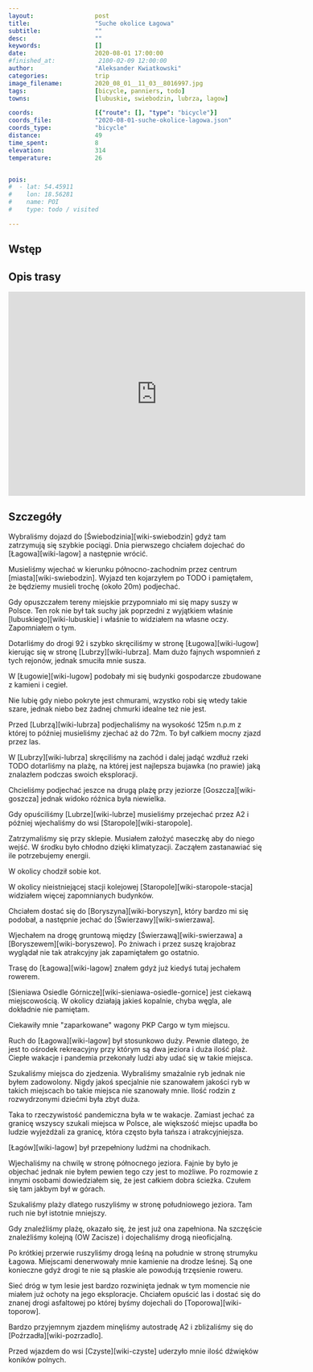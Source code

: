 ```yaml
---
layout:                 post
title:                  "Suche okolice Łagowa"
subtitle:               ""
desc:                   ""
keywords:               []
date:                   2020-08-01 17:00:00
#finished_at:            2100-02-09 12:00:00
author:                 "Aleksander Kwiatkowski"
categories:             trip
image_filename:         2020_08_01__11_03__8016997.jpg
tags:                   [bicycle, panniers, todo]
towns:                  [lubuskie, swiebodzin, lubrza, lagow]

coords:                 [{"route": [], "type": "bicycle"}]
coords_file:            "2020-08-01-suche-okolice-lagowa.json"
coords_type:            "bicycle"
distance:               49
time_spent:             8
elevation:              314
temperature:            26


pois:
#  - lat: 54.45911
#    lon: 18.56281
#    name: POI
#    type: todo / visited

---
```



## Wstęp

## Opis trasy

<iframe height='405' width='590' frameborder='0' allowtransparency='true' scrolling='no' src='https://www.strava.com/activities/3855292401/embed/eff14ba3403952c4fe275f69af9596c64b39852a'></iframe>

## Szczegóły

Wybraliśmy dojazd do [Świebodzinia][wiki-swiebodzin] gdyż tam
zatrzymują się szybkie pociągi. Dnia pierwszego chciałem dojechać do [Łagowa][wiki-lagow]
a następnie wrócić.

Musieliśmy wjechać w kierunku północno-zachodnim przez centrum
[miasta][wiki-swiebodzin]. Wyjazd ten kojarzyłem po TODO i pamiętałem,
że będziemy musieli trochę (około 20m) podjechać.

Gdy opuszczałem tereny miejskie przypomniało mi się mapy suszy w Polsce.
Ten rok nie był tak suchy jak poprzedni z wyjątkiem właśnie
[lubuskiego][wiki-lubuskie] i właśnie to widziałem na własne oczy.
Zapomniałem o tym.

Dotarliśmy do drogi 92 i szybko skręciliśmy w stronę
[Ługowa][wiki-lugow] kierując się w stronę [Lubrzy][wiki-lubrza]. Mam dużo
fajnych wspomnień z tych rejonów, jednak smuciła mnie susza.

W [Ługowie][wiki-lugow] podobały mi się budynki gospodarcze zbudowane z kamieni
i cegieł.

Nie lubię gdy niebo pokryte jest chmurami, wzystko robi się wtedy takie szare, jednak
niebo bez żadnej chmurki idealne też nie jest.

Przed [Lubrzą][wiki-lubrza] podjechaliśmy na wysokość 125m n.p.m z której
to później musieliśmy zjechać aż do 72m. To był całkiem mocny zjazd przez las.

W [Lubrzy][wiki-lubrza] skręciliśmy na zachód i dalej jadąć wzdłuż rzeki TODO
dotarliśmy na plażę, na której jest najlepsza bujawka (no prawie) jaką
znalazłem podczas swoich eksploracji.

Chcieliśmy podjechać jeszce na drugą plażę przy jeziorze [Goszcza][wiki-goszcza]
jednak widoko różnica była niewielka.

Gdy opuściliśmy [Lubrze][wiki-lubrze] musieliśmy przejechać przez A2 i później
wjechaliśmy do wsi [Staropole][wiki-staropole].

Zatrzymaliśmy się przy sklepie. Musiałem założyć maseczkę aby do niego
wejść. W środku było chłodno dzięki klimatyzacji. Zacząłem zastanawiać się
ile potrzebujemy energii.

W okolicy chodził sobie kot.

W okolicy nieistniejącej stacji kolejowej [Staropole][wiki-staropole-stacja]
widziałem więcej zapomnianych budynków.

Chciałem dostać się do [Boryszyna][wiki-boryszyn], który bardzo mi się podobał,
a następnie jechać do [Świerzawy][wiki-swierzawa].

Wjechałem na drogę gruntową między [Świerzawą][wiki-swierzawa] a [Boryszewem][wiki-boryszewo].
Po żniwach i przez suszę krajobraz wyglądał nie tak atrakcyjny jak zapamiętałem
go ostatnio.

Trasę do [Łagowa][wiki-lagow] znałem gdyż już kiedyś tutaj jechałem
rowerem.

[Sieniawa Osiedle Górnicze][wiki-sieniawa-osiedle-gornice] jest ciekawą
miejscowością. W okolicy działają jakieś kopalnie, chyba węgla,
ale dokładnie nie pamiętam.

Ciekawiły mnie "zaparkowane" wagony PKP Cargo w tym miejscu.

Ruch do [Łagowa][wiki-lagow] był stosunkowo duży. Pewnie dlatego, że jest to
ośrodek rekreacyjny przy którym są dwa jeziora i duża ilość plaż. Ciepłe
wakacje i pandemia przekonały ludzi aby udać się w takie miejsca.

Szukaliśmy miejsca do zjedzenia. Wybraliśmy smażalnie ryb jednak nie byłem
zadowolony. Nigdy jakoś specjalnie nie szanowałem jakości ryb w takich miejscach
bo takie miejsca nie szanowały mnie. Ilość rodzin z rozwydrzonymi dziećmi
była zbyt duża.

Taka to rzeczywistość pandemiczna była w te wakacje. Zamiast jechać za granicę
wszyscy szukali miejsca w Polsce, ale większość miejsc upadła bo ludzie wyjeżdżali
za granicę, która często była tańsza i atrakcyjniejsza.

[Łagów][wiki-lagow] był przepełniony ludźmi na chodnikach.

Wjechaliśmy na chwilę w stronę północnego jeziora. Fajnie by było je objechać
jednak nie byłem pewien tego czy jest to możliwe. Po rozmowie z innymi osobami
dowiedziałem się, że jest całkiem dobra ścieżka. Czułem się tam jakbym
był w górach.

Szukaliśmy plaży dlatego ruszyliśmy w stronę południowego jeziora. Tam ruch nie był
istotnie mniejszy.

Gdy znaleźliśmy plażę, okazało się, że jest już ona zapełniona. Na szczęście znaleźliśmy
kolejną (OW Zacisze) i dojechaliśmy drogą nieoficjalną.

Po krótkiej przerwie ruszyliśmy drogą leśną na południe w stronę
strumyku Łagowa. Miejscami denerwowały mnie kamienie na drodze leśnej. Są one konieczne
gdyż drogi te nie są płaskie ale powodują trzęsienie roweru.

Sieć dróg w tym lesie jest bardzo rozwinięta jednak w tym momencie nie miałem
już ochoty na jego eksploracje. Chciałem opuścić las i dostać się do znanej
drogi asfaltowej po której byśmy dojechali do [Toporowa][wiki-toporow].

Bardzo przyjemnym zjazdem minęliśmy autostradę A2 i zbliżaliśmy się do
[Poźrzadła][wiki-pozrzadlo].

Przed wjazdem do wsi [Czyste][wiki-czyste] uderzyło mnie ilość dźwięków
koników polnych.
